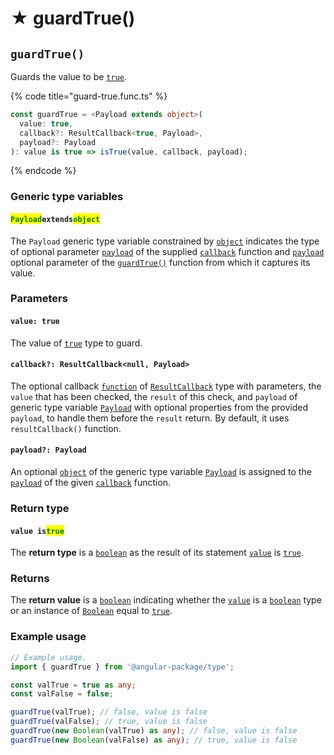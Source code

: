 # ★ guardTrue()

## `guardTrue()`

Guards the value to be [`true`](https://developer.mozilla.org/en-US/docs/Web/JavaScript/Reference/Global\_Objects/Boolean).

{% code title="guard-true.func.ts" %}
```typescript
const guardTrue = <Payload extends object>(
  value: true,
  callback?: ResultCallback<true, Payload>,
  payload?: Payload
): value is true => isTrue(value, callback, payload);
```
{% endcode %}

### Generic type variables

#### <mark style="color:green;">**`Payload`**</mark>**`extends`**<mark style="color:green;">**`object`**</mark>

The `Payload` generic type variable constrained by [`object`](https://www.typescriptlang.org/docs/handbook/basic-types.html#object) indicates the type of optional parameter [`payload`](../type/resultcallback.md#payload-payload) of the supplied [`callback`](page-3.md#callback-resultcallback-less-than-type-payload-greater-than) function and [`payload`](page-3.md#payload-payload) optional parameter of the [`guardTrue()`](page-3.md#guardtrue) function from which it captures its value.

### Parameters

#### `value: true`

The value of [`true`](https://developer.mozilla.org/en-US/docs/Web/JavaScript/Reference/Global\_Objects/Boolean) type to guard.

#### `callback?: ResultCallback<null, Payload>`

The optional callback [`function`](https://developer.mozilla.org/en-US/docs/Web/JavaScript/Guide/Functions) of [`ResultCallback`](../type/resultcallback.md) type with parameters, the `value` that has been checked, the `result` of this check, and `payload` of generic type variable [`Payload`](page-3.md#payloadextendsobject) with optional properties from the provided `payload`, to handle them before the `result` return. By default, it uses `resultCallback()` function.

#### `payload?: Payload`

An optional [`object`](https://developer.mozilla.org/en-US/docs/Web/JavaScript/Reference/Global\_Objects/Object) of the generic type variable [`Payload`](page-3.md#payloadextendsobject-object) is assigned to the [`payload`](../type/resultcallback.md#payload-payload) of the given [`callback`](page-3.md#callback-resultcallback-less-than-bigint-payload-greater-than) function.

### Return type

#### `value is`<mark style="color:green;">`true`</mark>

The **return type** is a [`boolean`](https://www.typescriptlang.org/docs/handbook/basic-types.html#boolean) as the result of its statement [`value`](page-3.md#value-true) is [`true`](https://www.typescriptlang.org/docs/handbook/basic-types.html#boolean).

### Returns

The **return value** is a [`boolean`](https://developer.mozilla.org/en-US/docs/Web/JavaScript/Reference/Global\_Objects/Boolean) indicating whether the [`value`](page-3.md#value-true) is a [`boolean`](https://developer.mozilla.org/en-US/docs/Web/JavaScript/Reference/Global\_Objects/Boolean) type or an instance of [`Boolean`](https://developer.mozilla.org/en-US/docs/Web/JavaScript/Reference/Global\_Objects/Boolean) equal to [`true`](https://developer.mozilla.org/en-US/docs/Web/JavaScript/Reference/Global\_Objects/Boolean).

### Example usage

```typescript
// Example usage.
import { guardTrue } from '@angular-package/type';

const valTrue = true as any;
const valFalse = false;

guardTrue(valTrue); // false, value is false
guardTrue(valFalse); // true, value is false
guardTrue(new Boolean(valTrue) as any); // false, value is false
guardTrue(new Boolean(valFalse) as any); // true, value is false
```
